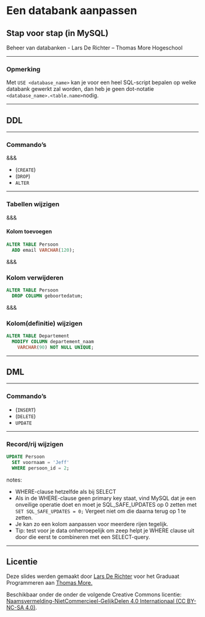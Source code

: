# Een databank aanpassen

## Stap voor stap (in MySQL)

Beheer van databanken - Lars De Richter – Thomas More Hogeschool

---

### Opmerking

Met `USE <database_name>` kan je voor een heel SQL-script bepalen op welke databank gewerkt zal worden, dan heb je geen dot-notatie `<database_name>.<table.name>`nodig.

---

## DDL

---

### Commando’s

&&&

- (`CREATE`)
- (`DROP`)
- `ALTER`

---

### Tabellen wijzigen

&&&

#### Kolom toevoegen

```SQL
ALTER TABLE Persoon
  ADD email VARCHAR(120);
```

&&&

### Kolom verwijderen

```SQL
ALTER TABLE Persoon
  DROP COLUMN geboortedatum;
```

&&&

### Kolom(definitie) wijzigen

```SQL
ALTER TABLE Departement
  MODIFY COLUMN departement_naam
    VARCHAR(90) NOT NULL UNIQUE;
```

---

## DML

---

### Commando’s

- (`INSERT`)
- (`DELETE`)
- `UPDATE`

---

### Record/rij wijzigen

```SQL
UPDATE Persoon
  SET voornaam = 'Jeff'
  WHERE persoon_id = 2;
```

notes:

- WHERE-clause hetzelfde als bij SELECT
- Als in de WHERE-clause geen primary key staat, vind MySQL dat je een onveilige operatie doet en moet je SQL_SAFE_UPDATES op 0 zetten met `SET SQL_SAFE_UPDATES = 0;` Vergeet niet om die daarna terug op 1 te zetten.
- Je kan zo een kolom aanpassen voor meerdere rijen tegelijk.
- Tip: test voor je data onherroepelijk om zeep helpt je WHERE clause uit door die eerst te combineren met een SELECT-query.

---

## Licentie

Deze slides werden gemaakt door [Lars De Richter](mailto:lars.derichter@thomasmore.be) voor het Graduaat Programmeren aan [Thomas More.](http://thomasmore.be)

Beschikbaar onder de onder de volgende Creative Commons licentie: [Naamsvermelding-NietCommercieel-GelijkDelen 4.0 Internationaal (CC BY-NC-SA 4.0)](https://creativecommons.org/licenses/by-nc-sa/4.0/deed.nl).

```

```
